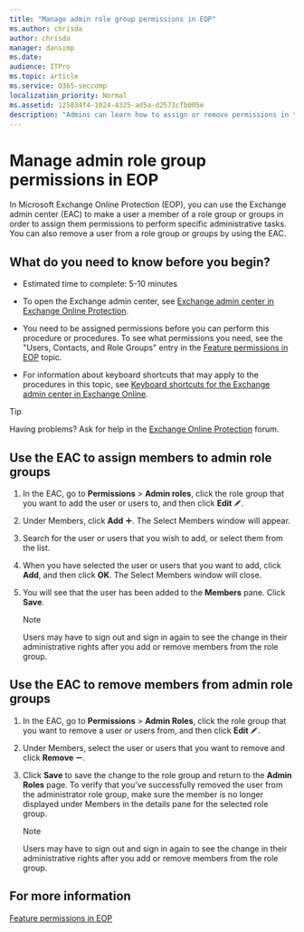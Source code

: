 ```yaml
---
title: "Manage admin role group permissions in EOP"
ms.author: chrisda
author: chrisda
manager: dansimp
ms.date: 
audience: ITPro
ms.topic: article
ms.service: O365-seccomp
localization_priority: Normal
ms.assetid: 125834f4-1024-4325-ad5a-d2573cfb005e
description: "Admins can learn how to assign or remove permissions in the Exchange admin center (EAC) in Exchange Online Protection."
---
```


# Manage admin role group permissions in EOP
  
In Microsoft Exchange Online Protection (EOP), you can use the Exchange admin center (EAC) to make a user a member of a role group or groups in order to assign them permissions to perform specific administrative tasks. You can also remove a user from a role group or groups by using the EAC.
  
## What do you need to know before you begin?

- Estimated time to complete: 5-10 minutes

- To open the Exchange admin center, see [Exchange admin center in Exchange Online Protection](../exchange-admin-center-in-exchange-online-protection-eop.md).

- You need to be assigned permissions before you can perform this procedure or procedures. To see what permissions you need, see the "Users, Contacts, and Role Groups" entry in the [Feature permissions in EOP](feature-permissions-in-eop.md) topic.

- For information about keyboard shortcuts that may apply to the procedures in this topic, see [Keyboard shortcuts for the Exchange admin center in Exchange Online](https://docs.microsoft.com/Exchange/accessibility/keyboard-shortcuts-in-admin-center).

> [!TIP]
> Having problems? Ask for help in the [Exchange Online Protection](https://go.microsoft.com/fwlink/p/?linkId=285351) forum.
  
## Use the EAC to assign members to admin role groups

1. In the EAC, go to **Permissions** \> **Admin roles**, click the role group that you want to add the user or users to, and then click **Edit** ![Edit icon](../media/ITPro-EAC-EditIcon.gif).

2. Under Members, click **Add** ![Add Icon](../media/ITPro-EAC-AddIcon.gif). The Select Members window will appear.

3. Search for the user or users that you wish to add, or select them from the list.

4. When you have selected the user or users that you want to add, click **Add**, and then click **OK**. The Select Members window will close.

5. You will see that the user has been added to the **Members** pane. Click **Save**.

   > [!NOTE]
   > Users may have to sign out and sign in again to see the change in their administrative rights after you add or remove members from the role group. 
  
## Use the EAC to remove members from admin role groups

1. In the EAC, go to **Permissions** \> **Admin Roles**, click the role group that you want to remove a user or users from, and then click **Edit** ![Edit icon](../media/ITPro-EAC-EditIcon.gif).

2. Under Members, select the user or users that you want to remove and click **Remove** ![Remove icon](../media/ITPro-EAC-RemoveIcon.gif).

3. Click **Save** to save the change to the role group and return to the **Admin Roles** page. To verify that you've successfully removed the user from the administrator role group, make sure the member is no longer displayed under Members in the details pane for the selected role group.

   > [!NOTE]
   > Users may have to sign out and sign in again to see the change in their administrative rights after you add or remove members from the role group.
  
## For more information

[Feature permissions in EOP](feature-permissions-in-eop.md)
